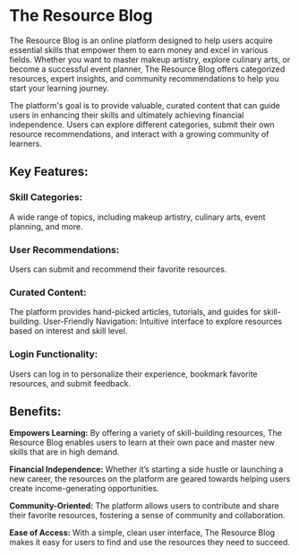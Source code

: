 # The Resource Blog
The Resource Blog is an online platform designed to help users acquire essential skills that empower them to earn money and excel in various fields. Whether you want to master makeup artistry, explore culinary arts, or become a successful event planner, The Resource Blog offers categorized resources, expert insights, and community recommendations to help you start your learning journey.

The platform's goal is to provide valuable, curated content that can guide users in enhancing their skills and ultimately achieving financial independence. Users can explore different categories, submit their own resource recommendations, and interact with a growing community of learners.

## Key Features:
### Skill Categories: 
A wide range of topics, including makeup artistry, culinary arts, event planning, and more.
### User Recommendations: 
Users can submit and recommend their favorite resources.
### Curated Content: 
The platform provides hand-picked articles, tutorials, and guides for skill-building.
User-Friendly Navigation: Intuitive interface to explore resources based on interest and skill level.
### Login Functionality:
Users can log in to personalize their experience, bookmark favorite resources, and submit feedback.

## Benefits:
**Empowers Learning:** By offering a variety of skill-building resources, The Resource Blog enables users to learn at their own pace and master new skills that are in high demand.

**Financial Independence:** Whether it’s starting a side hustle or launching a new career, the resources on the platform are geared towards helping users create income-generating opportunities.

**Community-Oriented:** The platform allows users to contribute and share their favorite resources, fostering a sense of community and collaboration.

**Ease of Access:** With a simple, clean user interface, The Resource Blog makes it easy for users to find and use the resources they need to succeed.


